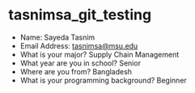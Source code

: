 # tasnimsa_git_testing

* Name: Sayeda Tasnim
* Email Address: tasnimsa@msu.edu
* What is your major? Supply Chain Management
* What year are you in school? Senior
* Where are you from? Bangladesh
* What is your programming background? Beginner 